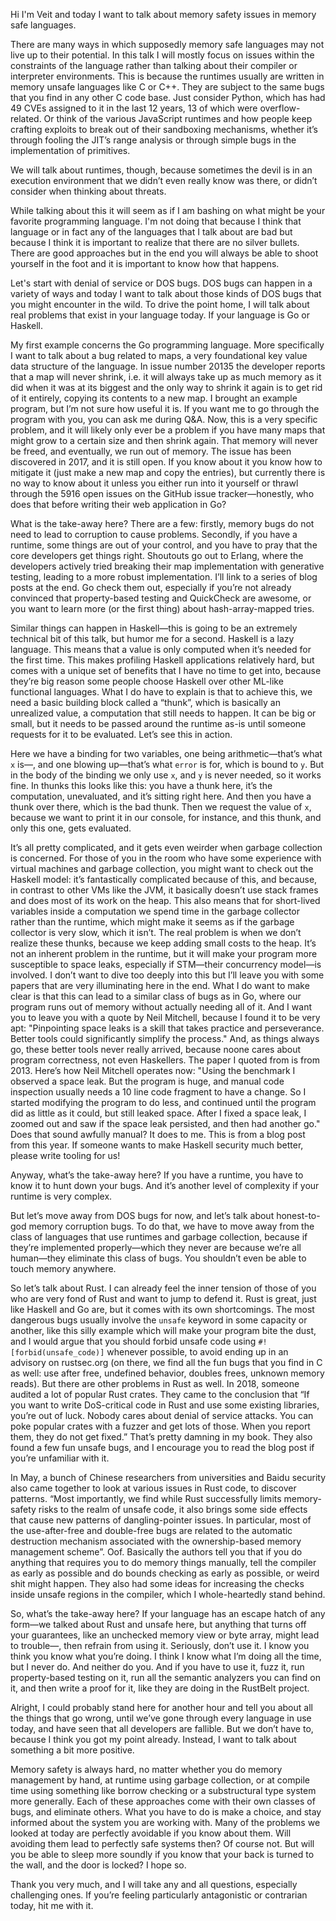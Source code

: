 Hi I'm Veit and today I want to talk about memory safety issues in memory safe
languages.

There are many ways in which supposedly memory safe languages may not live up to
their potential. In this talk I will mostly focus on issues within the
constraints of the language rather than talking about their compiler or
interpreter environments. This is because the runtimes usually are written in
memory unsafe languages like C or C++. They are subject to the same bugs that
you find in any other C code base. Just consider Python, which has had 49 CVEs
assigned to it in the last 12 years, 13 of which were overflow-related. Or think
of the various JavaScript runtimes and how people keep crafting exploits to
break out of their sandboxing mechanisms, whether it’s through fooling the
JIT’s range analysis or through simple bugs in the implementation of
primitives.

We will talk about runtimes, though, because sometimes the devil is in an
execution environment that we didn’t even really know was there, or didn’t
consider when thinking about threats.

While talking about this it will seem as if I am bashing on what might be your
favorite programming language. I'm not doing that because I think that language
or in fact any of the languages that I talk about are bad but because I think it
is important to realize that there are no silver bullets. There are good
approaches but in the end you will always be able to shoot yourself in the foot
and it is important to know how that happens.

Let's start with denial of service or DOS bugs. DOS bugs can happen in a variety
of ways and today I want to talk about those kinds of DOS bugs that you might
encounter in the wild. To drive the point home, I will talk about real problems
that exist in your language today. If your language is Go or Haskell.

My first example concerns the Go programming language. More specifically I want
to talk about a bug related to maps, a very foundational key value data
structure of the language. In issue number 20135 the developer reports that a
map will never shrink, i.e. it will always take up as much memory as it did when
it was at its biggest and the only way to shrink it again is to get rid of it
entirely, copying its contents to a new map. I brought an example program, but
I’m not sure how useful it is. If you want me to go through the program with
you, you can ask me during Q&A. Now, this is a very specific
problem, and it will likely only ever be a problem if you have many maps that
might grow to a certain size and then shrink again. That memory will never be
freed, and eventually, we run out of memory. The issue has been discovered in
2017, and it is still open. If you know about it you know how to mitigate it
(just make a new map and copy the entries), but currently there is no way to
know about it unless you either run into it yourself or thrawl through the
5916 open issues on the GitHub issue tracker—honestly, who does that before
writing their web application in Go?

What is the take-away here? There are a few: firstly, memory bugs do not need to
lead to corruption to cause problems. Secondly, if you have a runtime, some
things are out of your control, and you have to pray that the core developers
get things right. Shoutouts go out to Erlang, where the developers actively
tried breaking their map implementation with generative testing, leading to a
more robust implementation. I’ll link to a series of blog posts at the end. Go
check them out, especially if you’re not already convinced that property-based
testing and QuickCheck are awesome, or you want to learn more (or the first
thing) about hash-array-mapped tries.

Similar things can happen in Haskell—this is going to be an extremely technical
bit of this talk, but humor me for a second. Haskell is a lazy language. This
means that a value is only computed when it’s needed for the first time. This
makes profiling Haskell applications relatively hard, but comes with a unique
set of benefits that I have no time to get into, because they’re big reason
some people choose Haskell over other ML-like functional languages. What I do
have to explain is that to achieve this, we need a basic building block called
a “thunk”, which is basically an unrealized value, a computation that still
needs to happen. It can be big or small, but it needs to be passed around the
runtime as-is until someone requests for it to be evaluated. Let’s see this in
action.

Here we have a binding for two variables, one being arithmetic—that’s what `x`
is—, and one blowing up—that’s what `error` is for, which is bound to `y`. But
in the body of the binding we only use `x`, and `y` is never needed, so it
works fine. In thunks this looks like this: you have a thunk here, it’s the
computation, unevaluated, and it’s sitting right here. And then you have a
thunk over there, which is the bad thunk. Then we request the value of `x`,
because we want to print it in our console, for instance, and this thunk, and
only this one, gets evaluated.

It’s all pretty complicated, and it gets even weirder when garbage collection
is concerned. For those of you in the
room who have some experience with virtual machines and garbage collection, you
might want to check out the Haskell model: it’s fantastically complicated
because of this, and because, in contrast to other VMs like the JVM, it
basically doesn’t use stack frames and does most of its work on the heap. This
also means that for short-lived variables inside a computation we spend time in
the garbage collector rather than the runtime, which might make it seems as if
the garbage collector is very slow, which it isn’t. The real problem is when we
don’t realize these thunks, because we keep adding small costs to the heap. It’s
not an inherent problem in the runtime, but it will make your program more
susceptible to space leaks, especially if STM—their concurrency model—is
involved. I don’t want to dive too deeply into this but I’ll leave you with some
papers that are very illuminating here in the end. What I do want to make clear
is that this can lead to a similar class of bugs as in Go, where our program
runs out of memory without actually needing all of it. And I want you to leave
you with a quote by Neil Mitchell, because I found it to be very apt:
"Pinpointing space leaks is a skill that takes practice and perseverance.
Better tools could significantly simplify the process." And, as things always
go, these better tools never really arrived, because noone cares about program
correctness, not even Haskellers. The paper I quoted from is from 2013. Here’s
how Neil Mitchell operates now: "Using the benchmark I observed a space leak.
But the program is huge, and manual code inspection usually needs a 10 line
code fragment to have a change. So I started modifying the program to do less,
and continued until the program did as little as it could, but still leaked
space. After I fixed a space leak, I zoomed out and saw if the space leak
persisted, and then had another go." Does that sound awfully manual? It does to
me. This is from a blog post from this year. If someone wants to make Haskell
security much better, please write tooling for us!

Anyway, what’s the take-away here? If you have a runtime, you have to know it
to hunt down your bugs. And it’s another level of complexity if your runtime is
very complex.

But let’s move away from DOS bugs for now, and let’s talk about
honest-to-god memory corruption bugs. To do that, we have to move away from the
class of languages that use runtimes and garbage collection, because if they’re
implemented properly—which they never are because we’re all human—they eliminate
this class of bugs. You shouldn’t even be able to touch memory anywhere.

So let’s talk about Rust. I can already feel the inner tension of those of you
who are very fond of Rust and want to jump to defend it. Rust is great, just
like Haskell and Go are, but it comes with its own shortcomings. The most
dangerous bugs usually involve the `unsafe` keyword in some capacity or another,
like this silly example which will make your program bite the dust, and I would
argue that you should forbid unsafe code using
`#![forbid(unsafe_code)]` whenever possible, to avoid ending up in an advisory
on rustsec.org (on there, we find all the fun bugs that you find in C as well:
use after free, undefined behavior, doubles frees, unknown memory reads). But
there are other problems in Rust as well. In 2018, someone audited a lot of
popular Rust crates. They came to the conclusion that “If you want to write
DoS-critical code in Rust and use some existing libraries, you’re out of luck.
Nobody cares about denial of service attacks. You can poke popular crates with a
fuzzer and get lots of those. When you report them, they do not get fixed.”
That’s pretty damning in my book. They also found a few fun unsafe bugs, and I
encourage you to read the blog post if you’re unfamiliar with it.

In May, a bunch of Chinese researchers from universities and Baidu security also
came together to look at various issues in Rust code, to discover patterns.
“Most importantly, we find while Rust successfully limits memory-safety risks to
the realm of unsafe code, it also brings some side effects that cause new
patterns of dangling-pointer issues. In particular, most of the use-after-free
and double-free bugs are related to the automatic destruction mechanism
associated with the ownership-based memory management scheme”. Oof. Basically
the authors tell you that if you do anything that requires you to do memory
things manually, tell the compiler as early as possible and do bounds checking
as early as possible, or weird shit might happen. They also had some ideas for
increasing the checks inside unsafe regions in the compiler, which I
whole-heartedly stand behind.

So, what’s the take-away here? If your language has an escape hatch of any
form—we talked about Rust and unsafe here, but anything that turns off your
guarantees, like an unchecked memory view or byte array, might lead to trouble—,
then refrain from using it. Seriously, don’t use it. I know you think you know
what you’re doing. I think I know what I’m doing all the time, but I never do.
And neither do you. And if you have to use it, fuzz it, run property-based
testing on it, run all the semantic analyzers you can find on it, and then write
a proof for it, like they are doing in the RustBelt project.

Alright, I could probably stand here for another hour and tell you about all the
things that go wrong, until we’ve gone through every language in use today, and
have seen that all developers are fallible. But we don’t have to, because I
think you got my point already. Instead, I want to talk about something a bit
more positive.

Memory safety is always hard, no matter whether you do memory management by
hand, at runtime using garbage collection, or at compile time using something
like borrow checking or a substructural type system more generally. Each of
these approaches come with their own classes of bugs, and eliminate others. What
you have to do is make a choice, and stay informed about the system you are
working with. Many of the problems we looked at today are perfectly avoidable if
you know about them. Will avoiding them lead to perfectly safe systems then? Of
course not. But will you be able to sleep more soundly if you know that your
back is turned to the wall, and the door is locked? I hope so.

Thank you very much, and I will take any and all questions, especially
challenging ones.  If you’re feeling particularly antagonistic or contrarian
today, hit me with it.

